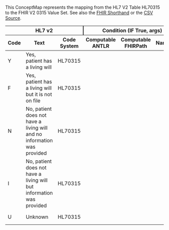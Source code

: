 
This ConceptMap represents the mapping from the HL7 V2 Table HL70315 to the FHIR V2 0315 Value Set. See also the <a href='https://github.com/HL7/v2-to-fhir/blob/master/tank/Table HL70315 to V2 0315.fsh'>FHIR Shorthand</a> or the <a href='https://github.com/HL7/v2-to-fhir/blob/master/mappings/codesystems/HL7 Concept Map_ Living Will - Sheet1.csv'>CSV Source</a>.
<table class='grid'><thead>
<tr><th colspan='3' style='border-right: 2px solid black;'>HL7 v2</th><th colspan='3' style='border-right: 2px solid black;'>Condition (IF True, args)</th><th colspan='4'>HL7 FHIR</th><th>Comments</th></tr>
<tr><th>Code</th><th>Text</th><th>Code System</th><th>Computable ANTLR</th><th>Computable FHIRPath</th><th>Narrative</th><th>Code</th><th>&#xA0;</th><th>Display</th><th>Code System</th><th>&#xA0;</th></tr></thead>
<tbody>
<tr><td>Y</td><td>Yes, patient has a living will</td><td style='border-right: 2px'>HL70315</td><td></td><td></td><td style='border-right: 2px'></td><td>Y</td><td></td><td>Yes, patient has a living will</td><td>http://terminology.hl7.org/CodeSystem/v2-0315</td><td></td></tr>
<tr><td>F</td><td>Yes, patient has a living will but it is not on file</td><td style='border-right: 2px'>HL70315</td><td></td><td></td><td style='border-right: 2px'></td><td>F</td><td></td><td>Yes, patient has a living will but it is not on file</td><td>http://terminology.hl7.org/CodeSystem/v2-0315</td><td></td></tr>
<tr><td>N</td><td>No, patient does not have a living will and no information was provided</td><td style='border-right: 2px'>HL70315</td><td></td><td></td><td style='border-right: 2px'></td><td>N</td><td></td><td>No, patient does not have a living will and no information was provided</td><td>http://terminology.hl7.org/CodeSystem/v2-0315</td><td></td></tr>
<tr><td>I</td><td>No, patient does not have a living will but information was provided</td><td style='border-right: 2px'>HL70315</td><td></td><td></td><td style='border-right: 2px'></td><td>I</td><td></td><td>No, patient does not have a living will but information was provided</td><td>http://terminology.hl7.org/CodeSystem/v2-0315</td><td></td></tr>
<tr><td>U</td><td>Unknown</td><td style='border-right: 2px'>HL70315</td><td></td><td></td><td style='border-right: 2px'></td><td>U</td><td></td><td>Unknown</td><td>http://terminology.hl7.org/CodeSystem/v2-0315</td><td></td></tr>
</tbody></table>
